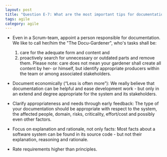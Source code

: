 ```yaml
---
layout: post
title: "Question E-7: What are the most important tips for documentation in agile projects?"
tags: agile
category: agile
---
```




* Even in a Scrum-team, appoint a person responsible for documentation. We like to call her/him the "The Docu-Gardener", who's tasks shall be:
    1. care for the adequate form and content and
    2. proactively search for unnecessary or outdated parts and remove them.
  Please note: care does not mean your gardener shall create all content by her- or himself, but identify appropriate producers within the team or among associated stakeholders.

* Document economically (“Less is often more”):  We really believe that documentation can be helpful and ease development work - but only in an extend and degree appropriate for the system and its stakeholders.

* Clarify appropriateness and needs through early feedback: The type of your documentation should be appropriate with respect to the system, the affected people, domain, risks, criticality, effort/cost and possibly even other factors.

* Focus on explanation and rationale, not only facts: Most facts about a software system can be found in its source code - but not their explanation, reasoning and rationale.

* Rate requirements higher than principles.
